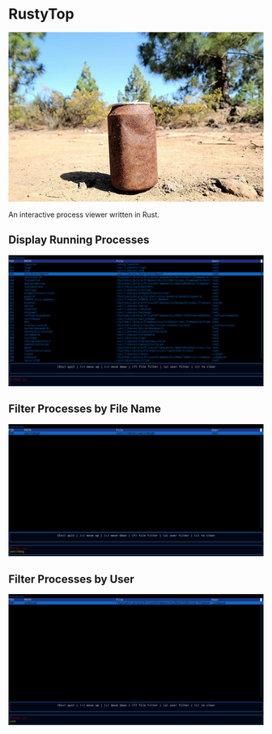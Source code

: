 # RustyTop

![rustycan](rustycan.jpg)

An interactive process viewer written in Rust.

## Display Running Processes

![processes](processes.png)

## Filter Processes by File Name


![filterfile](filterfile.png)


## Filter Processes by User

![filteruser](filteruser.png)